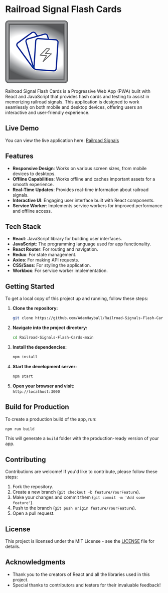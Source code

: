 # Railroad Signal Flash Cards

![Railroad Signals Logo](https://github.com/AdamHayball/Railroad-Signals-Flash-Cards/blob/main/src/assets/Buttons/flashcardButtonHover.png)

Railroad Signal Flash Cards is a Progressive Web App (PWA) built with React and JavaScript that provides flash cards and testing to assist in memorizing railroad signals. This application is designed to work seamlessly on both mobile and desktop devices, offering users an interactive and user-friendly experience.

## Live Demo

You can view the live application here: [Railroad Signals](https://railroad-signals.netlify.app/)

## Features

- **Responsive Design**: Works on various screen sizes, from mobile devices to desktops.
- **Offline Capabilities**: Works offline and caches important assets for a smooth experience.
- **Real-Time Updates**: Provides real-time information about railroad signals.
- **Interactive UI**: Engaging user interface built with React components.
- **Service Worker**: Implements service workers for improved performance and offline access.

## Tech Stack

- **React**: JavaScript library for building user interfaces.
- **JavaScript**: The programming language used for app functionality.
- **React Router**: For routing and navigation.
- **Redux**: For state management.
- **Axios**: For making API requests.
- **CSS/Sass**: For styling the application.
- **Workbox**: For service worker implementation.

## Getting Started

To get a local copy of this project up and running, follow these steps:

1. **Clone the repository:**
   ```bash
   git clone https://github.com/AdamHayball/Railroad-Signals-Flash-Cards.git
   ```

2. **Navigate into the project directory:**
   ```bash
   cd Railroad-Signals-Flash-Cards-main
   ```

3. **Install the dependencies:**
   ```bash
   npm install
   ```

4. **Start the development server:**
   ```bash
   npm start
   ```

5. **Open your browser and visit:**  
   `http://localhost:3000`

## Build for Production

To create a production build of the app, run:

```bash
npm run build
```

This will generate a `build` folder with the production-ready version of your app.

## Contributing

Contributions are welcome! If you'd like to contribute, please follow these steps:

1. Fork the repository.
2. Create a new branch (`git checkout -b feature/YourFeature`).
3. Make your changes and commit them (`git commit -m 'Add some feature'`).
4. Push to the branch (`git push origin feature/YourFeature`).
5. Open a pull request.

## License

This project is licensed under the MIT License - see the [LICENSE](https://github.com/AdamHayball/Railroad-Signals-Flash-Cards/blob/main/LICENSE) file for details.

## Acknowledgments

- Thank you to the creators of React and all the libraries used in this project.
- Special thanks to contributors and testers for their invaluable feedback!
